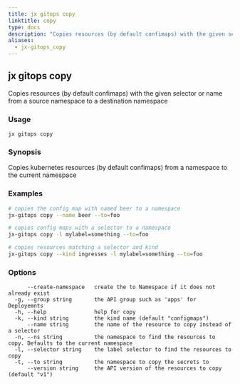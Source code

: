 ```yaml
---
title: jx gitops copy
linktitle: copy
type: docs
description: "Copies resources (by default confimaps) with the given selector or name from a source namespace to a destination namespace"
aliases:
  - jx-gitops_copy
---
```


## jx gitops copy

Copies resources (by default confimaps) with the given selector or name from a source namespace to a destination namespace

### Usage

```
jx gitops copy
```

### Synopsis

Copies kubernetes resources (by default confimaps) from a namespace to the current namespace

### Examples

  ```bash
  # copies the config map with named beer to a namespace
  jx-gitops copy --name beer --to=foo
  
  # copies config maps with a selector to a namespace
  jx-gitops copy -l mylabel=something --to=foo
  
  # copies resources matching a selector and kind
  jx-gitops copy --kind ingresses -l mylabel=something --to=foo

  ```
### Options

```
      --create-namespace   create the to Namespace if it does not already exist
  -g, --group string       the API group such as 'apps' for Deployemnts
  -h, --help               help for copy
  -k, --kind string        the kind name (default "configmaps")
      --name string        the name of the resource to copy instead of a selector
  -n, --ns string          the namespace to find the resources to copy. Defaults to the current namespace
  -l, --selector string    the label selector to find the resources to copy
  -t, --to string          the namespace to copy the secrets to
      --version string     the API version of the resources to copy (default "v1")
```

